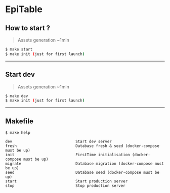 # EpiTable

## How to start ?

> Assets generation ~1min 
```bash
$ make start
$ make init (just for first launch)
```

---

## Start dev
> Assets generation ~1min 
```bash
$ make dev
$ make init (just for first launch)
```


---

## Makefile

```text
$ make help

dev                            Start dev server
fresh                          Database fresh & seed (docker-compose must be up)
init                           FirstTime initialisation (docker-compose must be up)
migrate                        Database migration (docker-compose must be up)
seed                           Database seed (docker-compose must be up)
start                          Start production server
stop                           Stop production server
```
